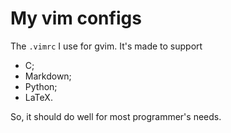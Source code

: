 # My vim configs

The `.vimrc` I use for gvim. It's made to support

* C;
* Markdown;
* Python;
* LaTeX. 

So, it should do well for most programmer's needs. 
